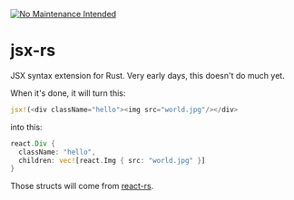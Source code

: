 [![No Maintenance Intended](http://unmaintained.tech/badge.svg)](http://unmaintained.tech/)

# jsx-rs
JSX syntax extension for Rust. Very early days, this doesn't do much yet.

When it's done, it will turn this:
```rust
jsx!(<div className="hello"><img src="world.jpg"/></div>
```

into this:
```rust
react.Div { 
  className: "hello",
  children: vec![react.Img { src: "world.jpg" }]
}
```

Those structs will come from [react-rs](https://github.com/camjackson/react-rs).
